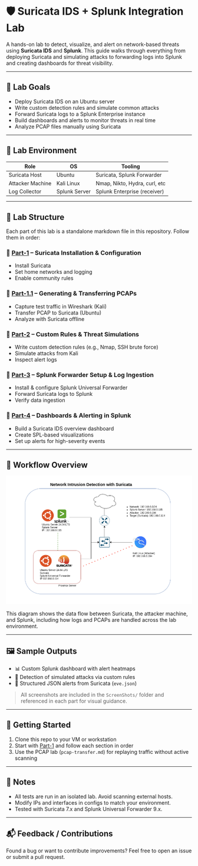 # 🛡️ Suricata IDS + Splunk Integration Lab

A hands-on lab to detect, visualize, and alert on network-based threats using **Suricata IDS** and **Splunk**. This guide walks through everything from deploying Suricata and simulating attacks to forwarding logs into Splunk and creating dashboards for threat visibility.

---

## 🎯 Lab Goals

* Deploy Suricata IDS on an Ubuntu server
* Write custom detection rules and simulate common attacks
* Forward Suricata logs to a Splunk Enterprise instance
* Build dashboards and alerts to monitor threats in real time
* Analyze PCAP files manually using Suricata

---

## 🧪 Lab Environment

| Role             | OS            | Tooling                       |
| ---------------- | ------------- | ----------------------------- |
| Suricata Host    | Ubuntu        | Suricata, Splunk Forwarder    |
| Attacker Machine | Kali Linux    | Nmap, Nikto, Hydra, curl, etc |
| Log Collector    | Splunk Server | Splunk Enterprise (receiver)  |

---

## 📁 Lab Structure

Each part of this lab is a standalone markdown file in this repository. Follow them in order:

### 🔹 [Part-1](./Part-1%20Suricata%20Installation%20&%20Configuration.md) – Suricata Installation & Configuration

* Install Suricata
* Set home networks and logging
* Enable community rules

### 🔹 [Part-1.1](./Part-1.1%20Generating%20&%20Transferring%20PCAPs.md) – Generating & Transferring PCAPs

* Capture test traffic in Wireshark (Kali)
* Transfer PCAP to Suricata (Ubuntu)
* Analyze with Suricata offline

### 🔹 [Part-2](./Part-2%20Custom%20Rules%20&%20Threat%20Simulations.md) – Custom Rules & Threat Simulations

* Write custom detection rules (e.g., Nmap, SSH brute force)
* Simulate attacks from Kali
* Inspect alert logs

### 🔹 [Part-3](./Part-3%20Splunk%20Forwarder%20Setup%20&%20Log%20Ingestion.md) – Splunk Forwarder Setup & Log Ingestion

* Install & configure Splunk Universal Forwarder
* Forward Suricata logs to Splunk
* Verify data ingestion

### 🔹 [Part-4](./Part-4%20Dashboards%20&%20Alerting%20in%20Splunk.md) – Dashboards & Alerting in Splunk

* Build a Suricata IDS overview dashboard
* Create SPL-based visualizations
* Set up alerts for high-severity events

---

## 🔄 Workflow Overview

![Workflow Diagram](./ScreenShots/workflow.png)

This diagram shows the data flow between Suricata, the attacker machine, and Splunk, including how logs and PCAPs are handled across the lab environment.

---

## 🖼️ Sample Outputs

* 📊 Custom Splunk dashboard with alert heatmaps
* 🛑 Detection of simulated attacks via custom rules
* 📂 Structured JSON alerts from Suricata (`eve.json`)

> All screenshots are included in the `ScreenShots/` folder and referenced in each part for visual guidance.

---

## 🚀 Getting Started

1. Clone this repo to your VM or workstation
2. Start with [Part-1](./Part-1%20Suricata%20Installation%20&%20Configuration.md) and follow each section in order
3. Use the PCAP lab (`pcap-transfer.md`) for replaying traffic without active scanning

---

## 📌 Notes

* All tests are run in an isolated lab. Avoid scanning external hosts.
* Modify IPs and interfaces in configs to match your environment.
* Tested with Suricata 7.x and Splunk Universal Forwarder 9.x.

---

## 📬 Feedback / Contributions

Found a bug or want to contribute improvements?
Feel free to open an issue or submit a pull request.


